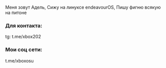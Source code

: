 Меня зовут Адель,
Сижу на линуксе endeavourOS,
Пишу фигню всякую на питоне



### Для контакта:

tg: t.me/xbox202

### Мои соц сети:

t.me/xboxosu
